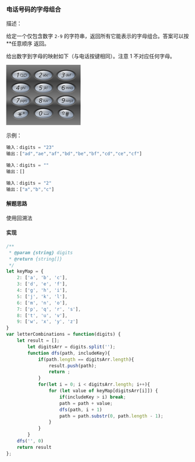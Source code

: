 ### 电话号码的字母组合

描述：

给定一个仅包含数字 `2-9` 的字符串，返回所有它能表示的字母组合。答案可以按 **任意顺序 返回。

给出数字到字母的映射如下（与电话按键相同）。注意 1 不对应任何字母。

![](https://github.com/DBAAZzz/data-structure/blob/main/static/200px-telephone-keypad2svg.png?raw=true)

示例：

```js
输入：digits = "23"
输出：["ad","ae","af","bd","be","bf","cd","ce","cf"]
```

```js
输入：digits = ""
输出：[]
```

```js
输入：digits = "2"
输出：["a","b","c"]
```

#### 解题思路 

使用回溯法

#### 实现

```js
/**
 * @param {string} digits
 * @return {string[]}
 */
let keyMap = {
    2: ['a', 'b', 'c'],
    3: ['d', 'e', 'f'],
    4: ['g', 'h', 'i'],
    5: ['j', 'k', 'l'],
    6: ['m', 'n', 'o'],
    7: ['p', 'q', 'r', 's'],
    8: ['t', 'u', 'v'],
    9: ['w', 'x', 'y', 'z']
}
var letterCombinations = function(digits) {
    let result = [];
		let digitsArr = digits.split('');
		function dfs(path, includeKey){
			if(path.length == digitsArr.length){	
				result.push(path);
				return ;
			}
			for(let i = 0; i < digitsArr.length; i++){
				for (let value of keyMap[digitsArr[i]]) {
					if(includeKey > i) break;
					path = path + value;
					dfs(path, i + 1)
					path = path.substr(0, path.length - 1);
				}
			}
		}
	dfs('', 0)
    return result
};
```